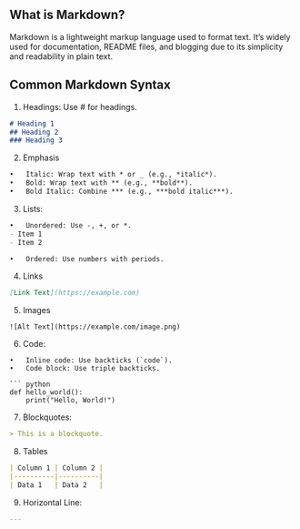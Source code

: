 ## What is Markdown?
Markdown is a lightweight markup language used to format text. It’s widely used for documentation, README files, and blogging due to its simplicity and readability in plain text.

## Common Markdown Syntax
1.	Headings: Use # for headings.
``` markdown
# Heading 1
## Heading 2
### Heading 3
```
2. Emphasis
``` markdown
•	Italic: Wrap text with * or _ (e.g., *italic*).
•	Bold: Wrap text with ** (e.g., **bold**).
•	Bold Italic: Combine *** (e.g., ***bold italic***).
```

3. Lists:
``` markdown
•	Unordered: Use -, +, or *.
- Item 1
- Item 2

•	Ordered: Use numbers with periods.
```

4. Links
``` markdown
[Link Text](https://example.com)
```

5. Images
```
![Alt Text](https://example.com/image.png)
```

6. Code:
```
•	Inline code: Use backticks (`code`).
•	Code block: Use triple backticks.

``` python
def hello_world():
    print("Hello, World!")
```

7. Blockquotes:
``` markdown
> This is a blockquote.
```

8. Tables
``` markdown
| Column 1 | Column 2 |
|----------|----------|
| Data 1   | Data 2   |
```

9. Horizontal Line:
``` markdown
---
```